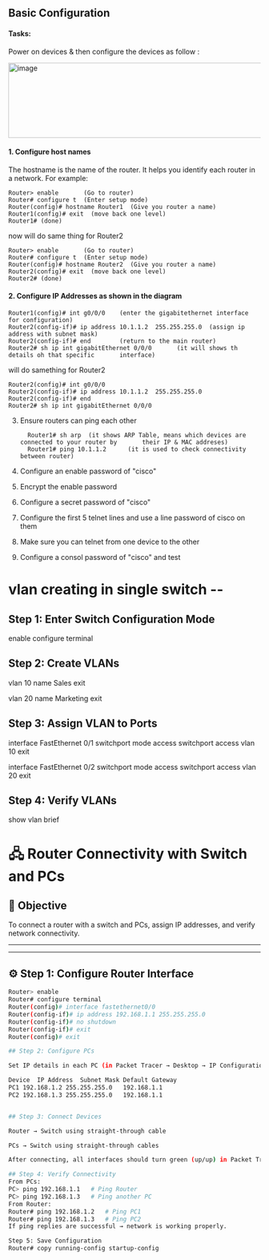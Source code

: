 ## Basic Configuration 

#### Tasks: 
Power on devices & then configure the devices as follow :

<img width="600" height="150" alt="image" src="https://github.com/user-attachments/assets/79d32345-09d2-445b-9212-4d76ed54cf98" />

#### 1. Configure host names
   The hostname is the name of the router. It helps you identify each router in a network.
   For example:
   
    Router> enable       (Go to router)
    Router# configure t  (Enter setup mode)
    Router(config)# hostname Router1  (Give you router a name)
    Router1(config)# exit  (move back one level)
    Router1# (done)

   now will do same thing for Router2
    
    Router> enable       (Go to router)
    Router# configure t  (Enter setup mode)
    Router(config)# hostname Router2  (Give you router a name)
    Router2(config)# exit  (move back one level)
    Router2# (done)
    
#### 2. Configure IP Addresses as shown in the diagram

    Router1(config)# int g0/0/0    (enter the gigabitethernet interface for configuration)
    Router2(config-if)# ip address 10.1.1.2  255.255.255.0  (assign ip address with subnet mask)
    Router2(config-if)# end        (return to the main router)
    Router2# sh ip int gigabitEthernet 0/0/0       (it will shows th details oh that specific       interface)
    
  will do samething for Router2
  
    Router2(config)# int g0/0/0
    Router2(config-if)# ip address 10.1.1.2  255.255.255.0
    Router2(config-if)# end
    Router2# sh ip int gigabitEthernet 0/0/0

    
3. Ensure routers can ping each other

   ```
     Router1# sh arp  (it shows ARP Table, means which devices are connected to your router by       their IP & MAC addreses)
     Router1# ping 10.1.1.2      (it is used to check connectivity between router)
   ```
   
5. Configure an enable password of "cisco"

   
  
6. Encrypt the enable password
    
7. Configure a secret password of "cisco"
    
8. Configure the first 5 telnet lines and use a line password of cisco on them
    
9. Make sure you can telnet from one device to the other
    
10. Configure a consol password of "cisco" and test










# vlan creating in single switch --

## Step 1: Enter Switch Configuration Mode

enable
configure terminal

## Step 2: Create VLANs

vlan 10
name Sales
exit

vlan 20
name Marketing
exit

## Step 3: Assign VLAN to Ports

interface FastEthernet 0/1
switchport mode access
switchport access vlan 10
exit

interface FastEthernet 0/2
switchport mode access
switchport access vlan 20
exit

## Step 4: Verify VLANs
show vlan brief


# 🖧 Router Connectivity with Switch and PCs

## 🎯 Objective
To connect a router with a switch and PCs, assign IP addresses, and verify network connectivity.

---

---

## ⚙️ Step 1: Configure Router Interface
```bash
Router> enable
Router# configure terminal
Router(config)# interface fastethernet0/0
Router(config-if)# ip address 192.168.1.1 255.255.255.0
Router(config-if)# no shutdown
Router(config-if)# exit
Router(config)# exit

## Step 2: Configure PCs

Set IP details in each PC (in Packet Tracer → Desktop → IP Configuration)

Device	IP Address	Subnet Mask	Default Gateway
PC1	192.168.1.2	255.255.255.0	192.168.1.1
PC2	192.168.1.3	255.255.255.0	192.168.1.1


## Step 3: Connect Devices

Router → Switch using straight-through cable

PCs → Switch using straight-through cables

After connecting, all interfaces should turn green (up/up) in Packet Tracer.

## Step 4: Verify Connectivity
From PCs:
PC> ping 192.168.1.1   # Ping Router
PC> ping 192.168.1.3   # Ping another PC
From Router:
Router# ping 192.168.1.2   # Ping PC1
Router# ping 192.168.1.3   # Ping PC2
If ping replies are successful → network is working properly.

Step 5: Save Configuration
Router# copy running-config startup-config
